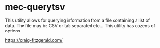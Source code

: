 # mec-querytsv

This utility allows for querying information from a file containing a list of data.
The file may be CSV or tab separated etc... This utility has dozens of options

https://craig-fitzgerald.com/
